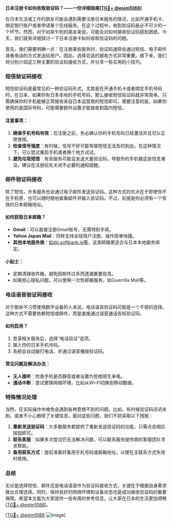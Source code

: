 **日本注册卡如何收取验证码？——一份详细指南[[TG💪+ @esim1088](https://t.me/s/esim1088)]**

在日本生活或工作的朋友可能会遇到需要注册日本服务的情况，比如开通手机卡、绑定银行账户或者申请某个在线服务。在这个过程中，收到验证码是必不可少的一个环节。然而，对于初来乍到的朋友来说，可能会对如何接收验证码感到困惑。今天，我们就来详细探讨一下日本注册卡如何收取验证码的问题。

首先，我们需要明确一点：在注册某些服务时，验证码通常会通过短信、电子邮件或者电话的方式发送给用户。因此，选择合适的接收方式非常重要。接下来，我们将分别介绍这三种主要的验证码接收方式，并分享一些实用的小技巧。

### 短信验证码接收

短信验证码是最常见的一种验证码形式，尤其是在开通手机卡或者绑定手机号码时。在日本，如果你有日本本地的手机号码，那么接收短信验证码就非常简单。只需确保你的手机能够正常接收来自日本运营商的短信即可。需要注意的是，如果你使用的是国际号码，可能需要额外设置才能接收到国内短信。

#### 注意事项：
1. **确保手机号码有效**：在注册之前，务必确认你的手机号码已经激活并且可以正常使用。
2. **检查信号强度**：有时候，信号不好可能导致短信无法及时到达。在这种情况下，可以尝试重启手机或者换个地方试试。
3. **避免垃圾短信**：有些服务可能会发送大量验证码，导致你的手机被这些信息淹没。建议在注册前先关闭不必要的通知提醒。

### 邮件验证码接收

除了短信，许多服务也会通过电子邮件发送验证码。这种方式的优点在于即使你不在手机旁，也可以随时随地查看邮件并输入验证码。不过，前提是你必须有一个有效的日本邮箱地址。

#### 如何获取日本邮箱？
- **Gmail**：可以直接注册Gmail账号，无需特别手续。
- **Yahoo Japan Mail**：同样支持全球用户注册，操作简单快捷。
- **其他本地服务商**：如@i.softbank.jp等，这类邮箱更适合与日本本地服务绑定。

#### 小贴士：
- 定期清理收件箱，避免因邮件过多而遗漏重要信息。
- 如果担心隐私问题，可以使用一次性邮箱服务，如Guerrilla Mail等。

### 电话语音验证码接收

对于那些不习惯使用数字设备的人来说，电话语音验证码可能是一个不错的选择。这种方式不需要依赖短信或邮件，而是直接通过语音通话告知验证码。

#### 如何启用？
1. 登录相关服务后，选择“电话验证”选项。
2. 输入你的日本手机号码。
3. 系统会自动拨打电话，并通过语音播报验证码。

#### 常见问题及解决办法：
- **无人接听**：检查手机是否静音或者设置为拒绝陌生来电。
- **通话中断**：尝试更换网络环境，比如从Wi-Fi切换到移动数据。

### 特殊情况处理

当然，在实际操作中难免会遇到各种意想不到的问题。比如，有时候验证码迟迟未到，或者不小心删除了关键信息。面对这些问题，我们不妨采取以下措施：

1. **重新发送验证码**：大多数服务都提供了重新发送验证码的功能，只需点击相应按钮即可。
2. **联系客服**：如果多次尝试仍无法解决问题，可以联系服务提供商的客服团队寻求帮助。
3. **备用联系方式**：提前准备好备用手机号码或邮箱地址，以便在主联系方式失效时使用。

### 总结

无论是选择短信、邮件还是电话语音作为验证码接收方式，关键在于根据自身需求做出合理选择。同时，保持良好的网络环境和设备状态也是成功接收验证码的重要保障。希望本文能为大家提供一些有用的参考信息，让大家在日本的生活更加顺畅[[TG💪+ @esim1088](https://t.me/s/esim1088)]。

[[TG💪+ @esim1088](https://t.me/s/esim1088) ![Image](https://i.postimg.cc/4NQfJmqS/Snipaste-2025-05-13-00-14-12.png)]